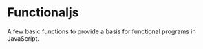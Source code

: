 Functionaljs
============

A few basic functions to provide a basis for functional programs in JavaScript.
